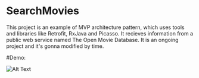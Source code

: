 # SearchMovies
This project is an example of MVP architecture pattern, which uses tools and libraries like Retrofit, RxJava and Picasso. It recieves information from a public web service named The Open Movie Database. It is an ongoing project and it's gonna modified by time.

#Demo:

![Alt Text](http://oveissi.ir/githubAssets/searchmovies.gif)
